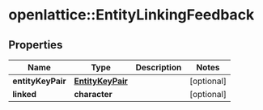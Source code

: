 # openlattice::EntityLinkingFeedback

## Properties
Name | Type | Description | Notes
------------ | ------------- | ------------- | -------------
**entityKeyPair** | [**EntityKeyPair**](EntityKeyPair.md) |  | [optional] 
**linked** | **character** |  | [optional] 


